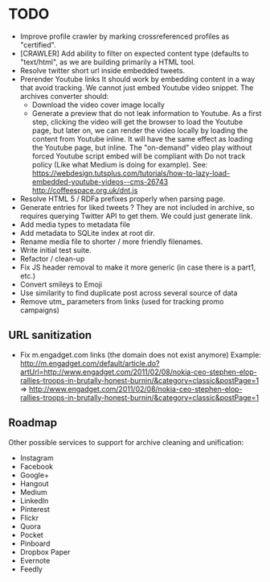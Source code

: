 # TODO

- Improve profile crawler by marking crossreferenced profiles as "certified".
- [CRAWLER] Add ability to filter on expected content type (defaults to "text/html", as we are building primarily a
  HTML tool.
- Resolve twitter short url inside embedded tweets.
- Prerender Youtube links
  It should work by embedding content in a way that avoid tracking. We cannot just embed Youtube video snippet.
  The archives converter should:
  - Download the video cover image locally
  - Generate a preview that do not leak information to Youtube.
  As a first step, clicking the video will get the browser to load the Youtube page, but later on, we can
  render the video locally by loading the content from Youtube inline. It will have the same effect as loading the
  Youtube page, but inline. The "on-demand" video play without forced Youtube script embed will be compliant with
  Do not track policy (Like what Medium is doing for example).
  See: https://webdesign.tutsplus.com/tutorials/how-to-lazy-load-embedded-youtube-videos--cms-26743
  http://coffeespace.org.uk/dnt.js 
- Resolve HTML 5 / RDFa prefixes properly when parsing page.
- Generate entries for liked tweets ? They are not included in archive, so requires querying Twitter API to get them.
  We could just generate link.
- Add media types to metadata file
- Add metadata to SQLite index at root dir.
- Rename media file to shorter / more friendly filenames.
- Write initial test suite.
- Refactor / clean-up
- Fix JS header removal to make it more generic (in case there is a part1, etc.)
- Convert smileys to Emoji
- Use similarity to find duplicate post across several source of data
- Remove utm_ parameters from links (used for tracking promo campaigns)

## URL sanitization

- Fix m.engadget.com links (the domain does not exist anymore)
Example:
 http://m.engadget.com/default/article.do?artUrl=http://www.engadget.com/2011/02/08/nokia-ceo-stephen-elop-rallies-troops-in-brutally-honest-burnin/&category=classic&postPage=1
 => http://www.engadget.com/2011/02/08/nokia-ceo-stephen-elop-rallies-troops-in-brutally-honest-burnin/&category=classic&postPage=1

## Roadmap

Other possible services to support for archive cleaning and unification:

- Instagram
- Facebook
- Google+
- Hangout
- Medium
- LinkedIn
- Pinterest
- Flickr
- Quora
- Pocket
- Pinboard
- Dropbox Paper
- Evernote
- Feedly
